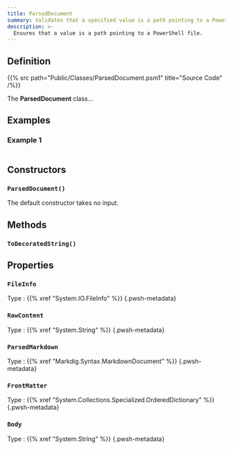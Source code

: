 ```yaml
---
title: ParsedDocument
summary: Validates that a specified value is a path pointing to a PowerShell script file path.
description: >-
  Ensures that a value is a path pointing to a PowerShell file.
---
```


## Definition

{{% src path="Public/Classes/ParsedDocument.psm1" title="Source Code" /%}}

The **ParsedDocument** class...

## Examples

### Example 1

```powershell

```

## Constructors

### `ParsedDocument()`

The default constructor takes no input.

## Methods

### `ToDecoratedString()`

## Properties

### `FileInfo`

Type
: {{% xref "System.IO.FileInfo" %}}
{.pwsh-metadata}

### `RawContent`

Type
: {{% xref "System.String" %}}
{.pwsh-metadata}

### `ParsedMarkdown`

Type
: {{% xref "Markdig.Syntax.MarkdownDocument" %}}
{.pwsh-metadata}

### `FrontMatter`

Type
: {{% xref "System.Collections.Specialized.OrderedDictionary" %}}
{.pwsh-metadata}

### `Body`

Type
: {{% xref "System.String" %}}
{.pwsh-metadata}
